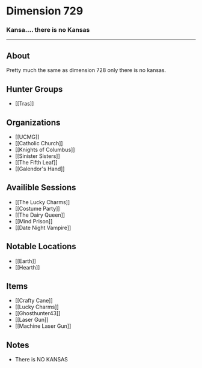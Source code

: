 # Dimension 729
### Kansa.... there is no Kansas
---
## About
Pretty much the same as dimension 728 only there is no kansas.

## Hunter Groups
- [[Tras]]

## Organizations
- [[UCMG]]
- [[Catholic Church]]
- [[Knights of Columbus]]
- [[Sinister Sisters]]
- [[The Fifth Leaf]]
- [[Galendor's Hand]]

## Availible Sessions
- [[The Lucky Charms]]
- [[Costume Party]]
- [[The Dairy Queen]]
- [[Mind Prison]]
- [[Date Night Vampire]]
## Notable Locations
- [[Earth]]
- [[Hearth]]

## Items
- [[Crafty Cane]]
- [[Lucky Charms]]
- [[Ghosthunter43]]
- [[Laser Gun]]
- [[Machine Laser Gun]]
## Notes
- There is NO KANSAS